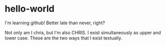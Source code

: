 # hello-world
I'm learning github! Better late than never, right?

Not only am I chris, but I'm also CHRIS. I exist simultaneously as upper and lower case. These are the two ways that I exist textually.
